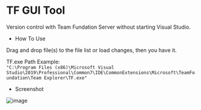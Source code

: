 
TF GUI Tool
===========

Version control with Team Fundation Server without starting Visual Studio.

* How To Use

Drag and drop file(s) to the file list or load changes, then you have it.

TF.exe Path Example:  
`"C:\Program Files (x86)\Microsoft Visual Studio\2019\Professional\Common7\IDE\CommonExtensions\Microsoft\TeamFoundation\Team Explorer\TF.exe" `

* Screenshot

![image](https://user-images.githubusercontent.com/4526937/190313577-cd781af6-9884-4ba1-a1f3-570666e37509.png)
